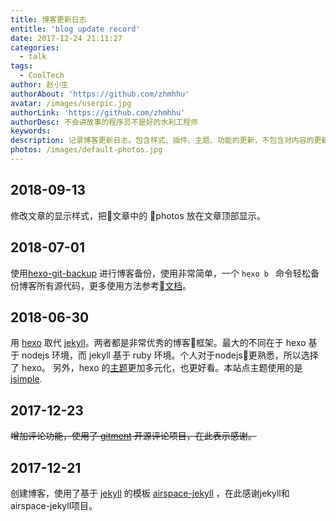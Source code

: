```yaml
---
title: 博客更新日志
entitle: 'blog update record'
date: 2017-12-24 21:11:27
categories:
  - talk
tags:
  - CoolTech
author: 赵小生
authorAbout: 'https://github.com/zhmhhu'
avatar: /images/userpic.jpg
authorLink: 'https://github.com/zhmhhu'
authorDesc: 不会讲故事的程序员不是好的水利工程师
keywords:
description: 记录博客更新日志。包含样式、插件、主题、功能的更新，不包含对内容的更新和整理。
photos: /images/default-photos.jpg
---
```

## 2018-09-13
修改文章的显示样式，把文章中的 photos 放在文章顶部显示。

## 2018-07-01
使用[hexo-git-backup](https://github.com/coneycode/hexo-git-backup) 进行博客备份，使用非常简单，一个 `hexo b ` 命令轻松备份博客所有源代码，更多使用方法参考[文档](https://github.com/coneycode/hexo-git-backup/blob/master/README.md)。

## 2018-06-30
用 [hexo](https://hexo.io/zh-cn/docs/) 取代 [jekyll](https://www.jekyll.com.cn/)。两者都是非常优秀的博客框架。最大的不同在于 hexo 基于 nodejs 环境，而 jekyll 基于 ruby 环境。个人对于nodejs更熟悉，所以选择了 hexo。 另外，hexo 的[主题](https://hexo.io/themes/)更加多元化，也更好看。本站点主题使用的是[jsimple](https://github.com/tangkunyin/hexo-theme-jsimple).

## 2017-12-23
<s>增加评论功能，使用了 [gitment][gitment] 开源评论项目，在此表示感谢。</s>

## 2017-12-21
创建博客，使用了基于 [jekyll][jekyll] 的模板 [airspace-jekyll][airspace-jekyll] ，在此感谢jekyll和airspace-jekyll项目。



[gitment]: https://github.com/imsun/gitment
[jekyll]: https://github.com/jekyll/jekyll
[airspace-jekyll]: https://github.com/ndrewtl/airspace-jekyll
